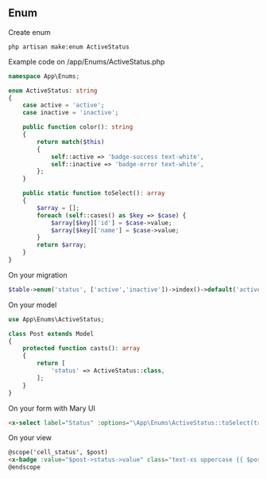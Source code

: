 ## Enum

Create enum

```
php artisan make:enum ActiveStatus
```

Example code on /app/Enums/ActiveStatus.php

```php
namespace App\Enums;

enum ActiveStatus: string
{
    case active = 'active';
    case inactive = 'inactive';

    public function color(): string
    {
        return match($this)
        {
            self::active => 'badge-success text-white',
            self::inactive => 'badge-error text-white',
        };
    }

    public static function toSelect(): array
    {
        $array = [];
        foreach (self::cases() as $key => $case) {
            $array[$key]['id'] = $case->value;
            $array[$key]['name'] = $case->value;
        }
        return $array;
    }
}
```

On your migration

```php
$table->enum('status', ['active','inactive'])->index()->default('active');
```

On your model

```php
use App\Enums\ActiveStatus;

class Post extends Model
{
    protected function casts(): array
    {
        return [
            'status' => ActiveStatus::class,
        ];
    }
}
```

On your form with Mary UI

```html
<x-select label="Status" :options="\App\Enums\ActiveStatus::toSelect(true)" wire:model="status" />
```

On your view

```html
@scope('cell_status', $post)
<x-badge :value="$post->status->value" class="text-xs uppercase {{ $post->status->color() }}" />
@endscope
```
